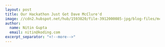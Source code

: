 ```yaml
---
layout: post
title: Our Hackathon Just Got Dave McClure'd
image: //cdn2.hubspot.net/hub/1593820/file-3912000085-jpg/blog-files/mcclure-bill-1024x432.jpg
author:
  name: Nitin Gupta
  email: nitin@koding.com
excerpt_separator: "<!--more-->"
---
```


